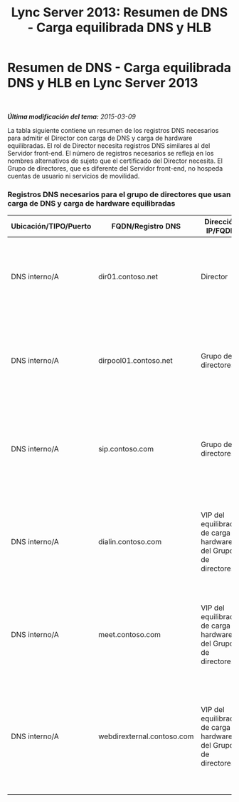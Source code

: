 ﻿---
title: 'Lync Server 2013: Resumen de DNS - Carga equilibrada DNS y HLB'
TOCTitle: Resumen de DNS - Carga equilibrada DNS y HLB
ms:assetid: d2132695-1956-4190-a98e-cd7255cbded6
ms:mtpsurl: https://technet.microsoft.com/es-es/library/JJ205273(v=OCS.15)
ms:contentKeyID: 48276745
ms.date: 01/07/2017
mtps_version: v=OCS.15
ms.translationtype: HT
---

# Resumen de DNS - Carga equilibrada DNS y HLB en Lync Server 2013

 

_**Última modificación del tema:** 2015-03-09_

La tabla siguiente contiene un resumen de los registros DNS necesarios para admitir el Director con carga de DNS y carga de hardware equilibradas. El rol de Director necesita registros DNS similares al del Servidor front-end. El número de registros necesarios se refleja en los nombres alternativos de sujeto que el certificado del Director necesita. El Grupo de directores, que es diferente del Servidor front-end, no hospeda cuentas de usuario ni servicios de movilidad.

### Registros DNS necesarios para el grupo de directores que usan carga de DNS y carga de hardware equilibradas

<table>
<colgroup>
<col style="width: 25%" />
<col style="width: 25%" />
<col style="width: 25%" />
<col style="width: 25%" />
</colgroup>
<thead>
<tr class="header">
<th>Ubicación/TIPO/Puerto</th>
<th>FQDN/Registro DNS</th>
<th>Dirección IP/FQDN</th>
<th>Asignado a/Comentarios</th>
</tr>
</thead>
<tbody>
<tr class="odd">
<td><p>DNS interno/A</p></td>
<td><p>dir01.contoso.net</p></td>
<td><p>Director</p></td>
<td><p>Registro de host del Director usado para la replicación y servidor a servidor</p></td>
</tr>
<tr class="even">
<td><p>DNS interno/A</p></td>
<td><p>dirpool01.contoso.net</p></td>
<td><p>Grupo de directores</p></td>
<td><p>Registro host para el Grupo de directores con carga de DNS equilibrada para servidor a servidor</p></td>
</tr>
<tr class="odd">
<td><p>DNS interno/A</p></td>
<td><p>sip.contoso.com</p></td>
<td><p>Grupo de directores</p></td>
<td><p>Protocolo de inicio de sesión (SIP) entrante desde la interfaz interna del Servidor perimetral</p></td>
</tr>
<tr class="even">
<td><p>DNS interno/A</p></td>
<td><p>dialin.contoso.com</p></td>
<td><p>VIP del equilibrador de carga de hardware del Grupo de directores</p></td>
<td><p>Servicios web de acceso telefónico publicados con carga de hardware equilibrada desde el proxy inverso</p></td>
</tr>
<tr class="odd">
<td><p>DNS interno/A</p></td>
<td><p>meet.contoso.com</p></td>
<td><p>VIP del equilibrador de carga de hardware del Grupo de directores</p></td>
<td><p>Servicios web de reunión publicados con carga de hardware equilibrada desde el proxy inverso</p></td>
</tr>
<tr class="even">
<td><p>DNS interno/A</p></td>
<td><p>webdirexternal.contoso.com</p></td>
<td><p>VIP del equilibrador de carga de hardware del Grupo de directores</p></td>
<td><p>Carga de hardware equilibrada publicada y definida por los servicios web externos de vale web de proxy inverso para el grupo de directores</p></td>
</tr>
</tbody>
</table>

